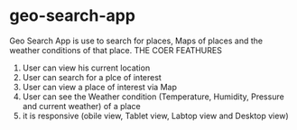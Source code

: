 # geo-search-app
Geo Search App is use to search for places, Maps of places and the weather conditions of that place.
THE COER FEATHURES

1. User can view his current location
2. User can search for a plce of interest
3. User can view a place of interest via Map
4. User can see the Weather condition (Temperature, Humidity, Pressure and current weather) of a place
5. it is responsive (obile view, Tablet view, Labtop view and Desktop view)
